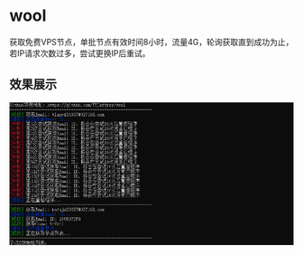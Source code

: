 # wool
获取免费VPS节点，单批节点有效时间8小时，流量4G，轮询获取直到成功为止，若IP请求次数过多，尝试更换IP后重试。

## 效果展示
![image](https://github.com/YYJeffrey/wool/blob/master/img/example.png)